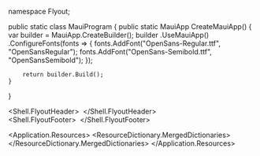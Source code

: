 namespace Flyout;

public static class MauiProgram
{
	public static MauiApp CreateMauiApp()
	{
		var builder = MauiApp.CreateBuilder();
		builder
			.UseMauiApp<App>()
			.ConfigureFonts(fonts =>
			{
				fonts.AddFont("OpenSans-Regular.ttf", "OpenSansRegular");
				fonts.AddFont("OpenSans-Semibold.ttf", "OpenSansSemibold");
			});

		return builder.Build();
	}
}




<?xml version="1.0" encoding="utf-8" ?>
<Shell xmlns="http://schemas.microsoft.com/dotnet/2021/maui"
       xmlns:x="http://schemas.microsoft.com/winfx/2009/xaml"
       xmlns:controls="clr-namespace:Flyout.Controls"
       xmlns:views="clr-namespace:__XamlGeneratedCode__"
       x:Class="Flyout.AppShell">
    <Shell.FlyoutHeader>
        <Grid>
            <Image Source="header-image.png"/>
        </Grid>
    </Shell.FlyoutHeader>    
        <FlyoutItem Title="Cats"
                Icon="cat.png">
        <Tab>
            <ShellContent ContentTemplate="{DataTemplate views:CatsPage}" />
        </Tab>
    </FlyoutItem>
    <FlyoutItem Title="Dogs"
                Icon="dog.png">
        <Tab>
            <ShellContent ContentTemplate="{DataTemplate views:DogsPage}" />
        </Tab>
    </FlyoutItem>
    <MenuItem Text="Help"
               IconImageSource="help.png"
              Command="{Binding HelpCommand}"
              CommandParameter="https://learn.microsoft.com/dotnet/maui/fundamentals/shell"/>
    <Shell.FlyoutFooter>
        <Grid>
            <Image Source="footer-image.png"/>
        </Grid>
    </Shell.FlyoutFooter>

</Shell>





<?xml version = "1.0" encoding = "UTF-8" ?>
<Application xmlns="http://schemas.microsoft.com/dotnet/2021/maui"
             xmlns:x="http://schemas.microsoft.com/winfx/2009/xaml"
             xmlns:local="clr-namespace:Flyout"
             x:Class="Flyout.App">
    <Application.Resources>
        <ResourceDictionary>
            <ResourceDictionary.MergedDictionaries>
                <ResourceDictionary Source="Resources/Styles/Colors.xaml" />
                <ResourceDictionary Source="Resources/Styles/Styles.xaml" />
            </ResourceDictionary.MergedDictionaries>
        </ResourceDictionary>
    </Application.Resources>
</Application>

